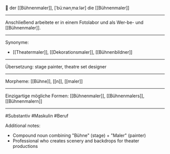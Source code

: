 🔵 der [[Bühnenmaler]], [ˈbüːnənˌmaːlər]
die [[Bühnenmaler]]

---

Anschließend arbeitete er in einem Fotolabor und als Wer-be- und [[Bühnenmaler]].

---

Synonyme:

- [[Theatermaler]], [[Dekorationsmaler]], [[Bühnenbildner]]

---

Übersetzung: stage painter, theatre set designer

---

Morpheme:
[[Bühne]], [[n]], [[maler]]

---

Einzigartige mögliche Formen: [[Bühnenmaler]], [[Bühnenmalers]], [[Bühnenmalern]]

---

#Substantiv #Maskulin #Beruf

Additional notes:

- Compound noun combining "Bühne" (stage) + "Maler" (painter)
- Professional who creates scenery and backdrops for theater productions

